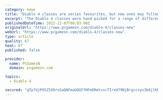 ```yaml
---
category: news
title: "Diablo 4 classes are series favourites, but new ones may follow"
excerpt: "The Diablo 4 classes were hand-picked for a range of different reasons, but game director Joe Shely hasn't ruled out the possibility of adding more to the RPG ..."
publishedDateTime: 2022-12-07T08:03:00Z
originalUrl: "https://www.pcgamesn.com/diablo-4/classes-new"
webUrl: "https://www.pcgamesn.com/diablo-4/classes-new"
type: article
quality: 67
heat: 67
published: false

provider:
  name: PCGamesN
  domain: pcgamesn.com

topics:
  - Diablo 4

secured: "gTp7UjPO5Z5XDrvGaQNFmaQQGFfHFmDRmtxscTIrvH79NjBrgccxyv3b8jlKbk47kPle952za4pnzARxYOeJZGjwHIg5IKQ8ao+Iodex4yqN0Y8XlwuvgkFAMi3GihzROBBLhFzU3wzvn1l9XG5MkTfSIUYYOz2FY+d0UTpcowOUsGWxuLT2vCZoeSjtzGIMgpgwd3TAGRnKxpH2OkI53lJ78byypgXTZcFmzd10ZcONEXxnn1dyCDPl9giUm1dXbMZqyLSZNGRTE3FkBogEISQoYbjpBAN5ZT9bl43iDNMlQpeodfsw1oO6s806ZWbFhQLKLinEI5s/GHUa5iq8KTHCbkAWflRO/tqnuAs1rwo=;6nOQTUX7SoDFyoHBlWnHfw=="
---
```


